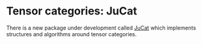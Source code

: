 # Tensor categories: JuCat

There is a new package under development called [JuCat](https://fabianmaeurer.github.io/JuCat.jl/dev/) which implements structures and algorithms around tensor categories.